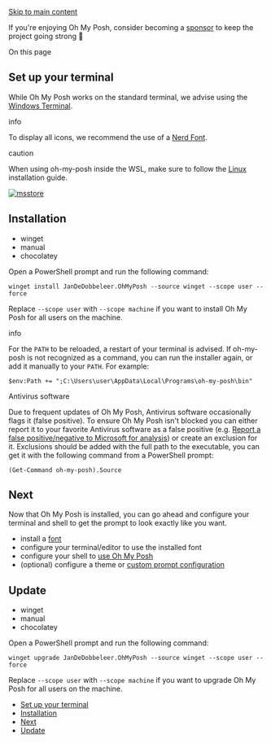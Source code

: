 [Skip to main content](https://ohmyposh.dev/docs/installation/windows#__docusaurus_skipToContent_fallback)

If you're enjoying Oh My Posh, consider becoming a [sponsor](https://github.com/sponsors/JanDeDobbeleer) to keep the project going strong 💪

On this page

## Set up your terminal [​](https://ohmyposh.dev/docs/installation/windows\#set-up-your-terminal "Direct link to Set up your terminal")

While Oh My Posh works on the standard terminal, we advise using the [Windows Terminal](https://github.com/microsoft/terminal).

info

To display all icons, we recommend the use of a [Nerd Font](https://ohmyposh.dev/docs/installation/fonts).

caution

When using oh-my-posh inside the WSL, make sure to follow the [Linux](https://ohmyposh.dev/docs/installation/linux) installation guide.

[![msstore](https://ohmyposh.dev/img/msstore-dark.svg)](https://apps.microsoft.com/detail/xp8k0hkjfrxgck?mode=mini)

## Installation [​](https://ohmyposh.dev/docs/installation/windows\#installation "Direct link to Installation")

- winget
- manual
- chocolatey

Open a PowerShell prompt and run the following command:

```codeBlockLines_e6Vv
winget install JanDeDobbeleer.OhMyPosh --source winget --scope user --force

```

Replace `--scope user` with `--scope machine` if you want to install Oh My Posh for all users on the machine.

info

For the `PATH` to be reloaded, a restart of your terminal is advised.
If oh-my-posh is not recognized as a command, you can run the installer again, or add it manually to your `PATH`.
For example:

```codeBlockLines_e6Vv
$env:Path += ";C:\Users\user\AppData\Local\Programs\oh-my-posh\bin"

```

Antivirus software

Due to frequent updates of Oh My Posh, Antivirus software occasionally flags it (false positive).
To ensure Oh My Posh isn't blocked you can either report it to your favorite Antivirus software as a false positive
(e.g. [Report a false positive/negative to Microsoft for analysis](https://docs.microsoft.com/en-us/microsoft-365/security/defender/m365d-autoir-report-false-positives-negatives#report-a-false-positivenegative-to-microsoft-for-analysis)) or create an exclusion for it.
Exclusions should be added with the full path to the executable, you can get it with the following command from a PowerShell prompt:

```codeBlockLines_e6Vv
(Get-Command oh-my-posh).Source

```

## Next [​](https://ohmyposh.dev/docs/installation/windows\#next "Direct link to Next")

Now that Oh My Posh is installed, you can go ahead and configure your terminal and shell to
get the prompt to look exactly like you want.

- install a [font](https://ohmyposh.dev/docs/installation/fonts)
- configure your terminal/editor to use the installed font
- configure your shell to [use Oh My Posh](https://ohmyposh.dev/docs/installation/prompt)
- (optional) configure a theme or [custom prompt configuration](https://ohmyposh.dev/docs/installation/customize)

## Update [​](https://ohmyposh.dev/docs/installation/windows\#update "Direct link to Update")

- winget
- manual
- chocolatey

Open a PowerShell prompt and run the following command:

```codeBlockLines_e6Vv
winget upgrade JanDeDobbeleer.OhMyPosh --source winget --scope user --force

```

Replace `--scope user` with `--scope machine` if you want to upgrade Oh My Posh for all users on the machine.

- [Set up your terminal](https://ohmyposh.dev/docs/installation/windows#set-up-your-terminal)
- [Installation](https://ohmyposh.dev/docs/installation/windows#installation)
- [Next](https://ohmyposh.dev/docs/installation/windows#next)
- [Update](https://ohmyposh.dev/docs/installation/windows#update)